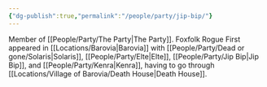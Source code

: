 ```yaml
---
{"dg-publish":true,"permalink":"/people/party/jip-bip/"}
---
```


Member of [[People/Party/The Party\|The Party]].
Foxfolk Rogue
First appeared in [[Locations/Barovia\|Barovia]] with [[People/Party/Dead or gone/Solaris\|Solaris]], [[People/Party/Elte\|Elte]], [[People/Party/Jip Bip\|Jip Bip]], and [[People/Party/Kenra\|Kenra]], having to go through [[Locations/Village of Barovia/Death House\|Death House]].